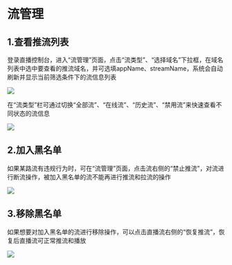 # 流管理


## 1.查看推流列表

登录直播控制台，进入“流管理”页面，点击“流类型”、“选择域名”下拉框，在域名列表中选中要查看的推流域名，并可选填appName、streamName，系统会自动刷新并显示当前筛选条件下的流信息列表

![](https://github.com/jdcloudcom/cn/blob/cn-Live-Video/image/live-video/54%E6%B5%81%E7%AE%A1%E7%90%86.png)

在“流类型”栏可通过切换“全部流”、“在线流”、“历史流”、“禁用流”来快速查看不同状态的流信息

![](https://github.com/jdcloudcom/cn/blob/cn-Live-Video/image/live-video/55%E6%B5%81%E7%AE%A1%E7%90%86.png)

## 2.加入黑名单

如果某路流有违规行为时，可在“流管理”页面，点击流右侧的“禁止推流”，对流进行断流操作，被加入黑名单的流不能再进行推流和拉流的操作

![](https://github.com/jdcloudcom/cn/blob/cn-Live-Video/image/live-video/56%E6%B5%81%E7%AE%A1%E7%90%86.png)

## 3.移除黑名单

如果想要对加入黑名单的流进行移除操作，可以点击直播流右侧的“恢复推流”，恢复后直播流可正常推流和播放

![](https://github.com/jdcloudcom/cn/blob/cn-Live-Video/image/live-video/57%E6%B5%81%E7%AE%A1%E7%90%86.png)
